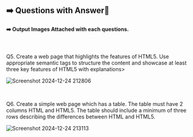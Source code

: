 ## ➡️ Questions with Answer📝
#### ➡️ Output Images Attached with each questions.

</br>
  
Q5. Create a web page that highlights the features of HTML5. Use appropriate semantic tags to structure the
content and showcase at least three key features of HTML5 with explanations>
   
![Screenshot 2024-12-24 212806](https://github.com/user-attachments/assets/ddad2ced-b707-48aa-aa29-9df8e818edc0)


</br>

Q6. Create a simple web page which has a table. The table must have 2 columns HTML and HTML5. The table
should include a minimum of three rows describing the differences between HTML and HTML5.
 
![Screenshot 2024-12-24 213113](https://github.com/user-attachments/assets/5a0fad4e-13e5-4cd8-ae77-29fce0aedc57)


</br>

